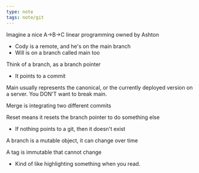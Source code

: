```yaml
---
type: note
tags: note/git
---
```

Imagine a nice A->B->C linear programming owned by Ashton
- Cody is a remote, and he's on the main branch
- Will is on a branch called main too

Think of a branch, as a branch pointer
- It points to a commit

Main usually represents the canonical, or the currently deployed version on a server. You DON'T want to break main. 

Merge is integrating two different commits

Reset means it resets the branch pointer to do something else
- If nothing points to a git, then it doesn't exist

A branch is a mutable object, it can change over time

A tag is immutable that cannot change
- Kind of like highlighting something when you read. 
